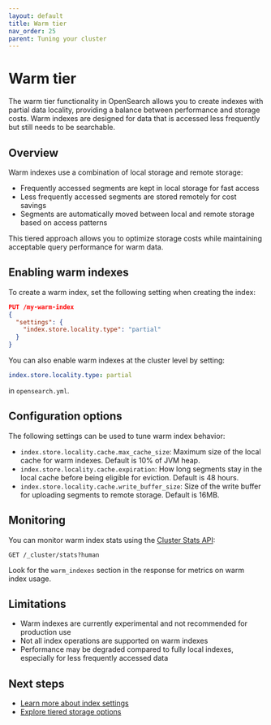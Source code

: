 ```yaml
---
layout: default
title: Warm tier
nav_order: 25
parent: Tuning your cluster
---
```


# Warm tier

The warm tier functionality in OpenSearch allows you to create indexes with partial data locality, providing a balance between performance and storage costs. Warm indexes are designed for data that is accessed less frequently but still needs to be searchable.

## Overview

Warm indexes use a combination of local storage and remote storage:

- Frequently accessed segments are kept in local storage for fast access
- Less frequently accessed segments are stored remotely for cost savings
- Segments are automatically moved between local and remote storage based on access patterns

This tiered approach allows you to optimize storage costs while maintaining acceptable query performance for warm data.

## Enabling warm indexes

To create a warm index, set the following setting when creating the index:

```json
PUT /my-warm-index
{
  "settings": {
    "index.store.locality.type": "partial"
  }
}
```

You can also enable warm indexes at the cluster level by setting:

```yaml
index.store.locality.type: partial
```

in `opensearch.yml`.

## Configuration options

The following settings can be used to tune warm index behavior:

- `index.store.locality.cache.max_cache_size`: Maximum size of the local cache for warm indexes. Default is 10% of JVM heap.
- `index.store.locality.cache.expiration`: How long segments stay in the local cache before being eligible for eviction. Default is 48 hours.
- `index.store.locality.cache.write_buffer_size`: Size of the write buffer for uploading segments to remote storage. Default is 16MB.

## Monitoring

You can monitor warm index stats using the [Cluster Stats API]({{site.url}}{{site.baseurl}}/api-reference/cluster-api/cluster-stats/):

```
GET /_cluster/stats?human
```

Look for the `warm_indexes` section in the response for metrics on warm index usage.

## Limitations

- Warm indexes are currently experimental and not recommended for production use
- Not all index operations are supported on warm indexes
- Performance may be degraded compared to fully local indexes, especially for less frequently accessed data

## Next steps

- [Learn more about index settings]({{site.url}}{{site.baseurl}}/opensearch/index-settings/)
- [Explore tiered storage options]({{site.url}}{{site.baseurl}}/opensearch/tiered-storage/)